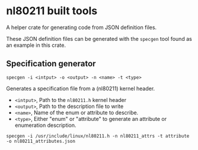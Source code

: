 # nl80211 built tools

A helper crate for generating code from JSON definition files.

These JSON definition files can be generated with the `specgen` tool found as an example in this crate.

## Specification generator

```shell
specgen -i <intput> -o <output> -n <name> -t <type>
```

Generates a specification file from a (nl80211) kernel header.

 - `<intput>`, Path to the `nl80211.h` kernel header
 - `<output>`, Path to the description file to write
 - `<name>`, Name of the enum or attribute to describe.
 - `<type>`, Either "enum" or "attribute" to generate an attribute or enumeration description.

```shell
specgen -i /usr/include/linux/nl80211.h -n nl80211_attrs -t attribute -o nl80211_attributes.json
```

